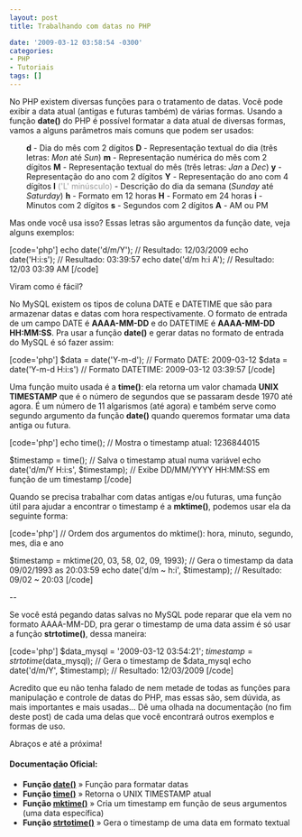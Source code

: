 ```yaml
---
layout: post
title: Trabalhando com datas no PHP

date: '2009-03-12 03:58:54 -0300'
categories:
- PHP
- Tutoriais
tags: []
---
```

<p>No PHP existem diversas funções para o tratamento de datas. Você pode exibir a data atual (antigas e futuras também) de várias formas. Usando a função <strong>date()</strong> do PHP é possível formatar a data atual de diversas formas, vamos a alguns parâmetros mais comuns que podem ser usados:</p>
<p style="padding-left: 30px;"><strong>d</strong> - Dia do mês com 2 dígitos
<strong>D</strong> - Representação textual do dia (três letras: <em>Mon</em> até <em>Sun</em>)
<strong>m</strong> - Representação numérica do mês com 2 dígitos
<strong>M</strong> - Representação textual do mês (três letras: <em>Jan</em> a <em>Dec</em>)
<strong>y</strong> - Representação do ano com 2 dígitos
<strong>Y</strong> - Representação do ano com 4 dígitos
<strong>l</strong> <span style="color: #999999;">('L' minúsculo)</span> - Descrição do dia da semana (<em>Sunday</em> até <em>Saturday</em>)
<strong>h</strong> - Formato em 12 horas
<strong>H</strong> - Formato em 24 horas
<strong>i</strong> - Minutos com 2 dígitos
<strong>s</strong> - Segundos com 2 dígitos
<strong>A</strong> - AM ou PM</p>
<p>Mas onde você usa isso? Essas letras são argumentos da função date, veja alguns exemplos:</p>

[code='php']
echo date('d/m/Y'); // Resultado: 12/03/2009
echo date('H:i:s'); // Resultado: 03:39:57
echo date('d/m h:i A'); // Resultado: 12/03 03:39 AM
[/code]

<p>Viram como é fácil?</p>
<p>No MySQL existem os tipos de coluna DATE e DATETIME que são para armazenar datas e datas com hora respectivamente. O formato de entrada de um campo DATE é <strong>AAAA-MM-DD</strong> e do DATETIME é <strong>AAAA-MM-DD HH:MM:SS</strong>. Pra usar a função <strong>date()</strong> e gerar datas no formato de entrada do MySQL é só fazer assim:</p>

[code='php']
$data = date('Y-m-d'); // Formato DATE: 2009-03-12
$data = date('Y-m-d H:i:s') // Formato DATETIME: 2009-03-12 03:39:57
[/code]

<p>Uma função muito usada é a <strong>time()</strong>: ela retorna um valor chamada <strong>UNIX TIMESTAMP</strong> que é o número de segundos que se passaram desde 1970 até agora. É um número de 11 algarismos (até agora) e também serve como segundo argumento da função <strong>date()</strong> quando queremos formatar uma data antiga ou futura.</p>

[code='php']
echo time(); // Mostra o timestamp atual: 1236844015</p>
<p>$timestamp = time(); // Salva o timestamp atual numa variável
echo date('d/m/Y H:i:s', $timestamp); // Exibe DD/MM/YYYY HH:MM:SS em função de um timestamp
[/code]

<p>Quando se precisa trabalhar com datas antigas e/ou futuras, uma função útil para ajudar a encontrar o timestamp é a <strong>mktime()</strong>, podemos usar ela da seguinte forma:</p>

[code='php']
// Ordem dos argumentos do mktime(): hora, minuto, segundo, mes, dia e ano</p>
<p>$timestamp = mktime(20, 03, 58, 02, 09, 1993); // Gera o timestamp da data 09/02/1993 as 20:03:59
echo date('d/m ~ h:i', $timestamp); // Resultado: 09/02 ~ 20:03
[/code]

<p>--</p>
<p>Se você está pegando datas salvas no MySQL pode reparar que ela vem no formato AAAA-MM-DD, pra gerar o timestamp de uma data assim é só usar a função <strong>strtotime()</strong>, dessa maneira:</p>

[code='php']
$data_mysql = '2009-03-12 03:54:21';
$timestamp = strtotime($data_mysql); // Gera o timestamp de $data_mysql
echo date('d/m/Y', $timestamp); // Resultado: 12/03/2009
[/code]

<p>Acredito que eu não tenha falado de nem metade de todas as funções para manipulação e controle de datas do PHP, mas essas são, sem dúvida, as mais importantes e mais usadas... Dê uma olhada na documentação (no fim deste post) de cada uma delas que você encontrará outros exemplos e formas de uso.</p>
<p>Abraços e até a próxima!</p>
<h4>Documentação Oficial:</h4>
<ul>
<li><strong>Função <a href="http://br2.php.net/manual/en/function.date.php" target="_blank">date()</a></strong> » Função para formatar datas</li>
<li><strong>Função <a href="http://br.php.net/time" target="_blank">time()</a></strong> » Retorna o UNIX TIMESTAMP atual</li>
<li><strong>Função <a href="http://br.php.net/mktime" target="_blank">mktime()</a></strong> » Cria um timestamp em função de seus argumentos (uma data específica)</li>
<li><strong>Função <a href="http://br.php.net/strtotime" target="_blank">strtotime()</a></strong> » Gera o timestamp de uma data em formato textual</li>
</ul>
